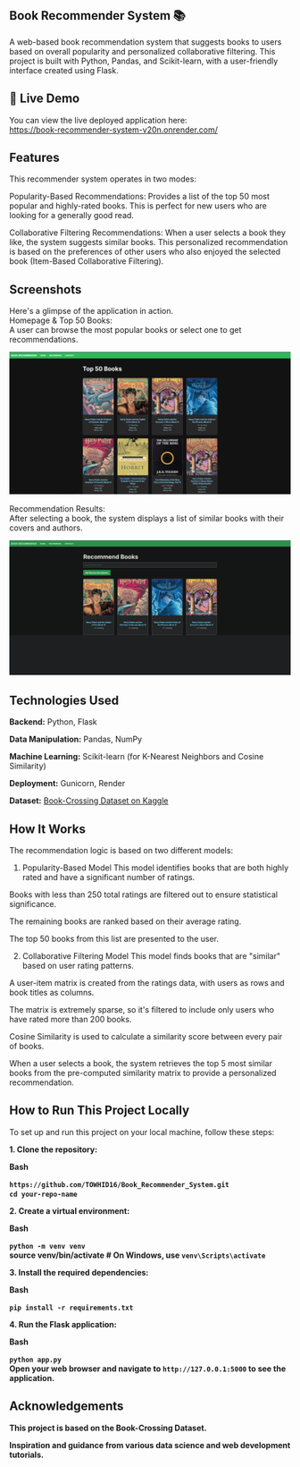 ## Book Recommender System 📚
A web-based book recommendation system that suggests books to users based on overall popularity and personalized collaborative filtering. This project is built with Python, Pandas, and Scikit-learn, with a user-friendly interface created using Flask.

## 🚀 Live Demo
You can view the live deployed application here: </br>
https://book-recommender-system-v20n.onrender.com/

## Features
This recommender system operates in two modes:

 Popularity-Based Recommendations: Provides a list of the top 50 most popular and highly-rated books. This is perfect for new users who are looking for a generally good read.

 Collaborative Filtering Recommendations: When a user selects a book they like, the system suggests similar books. This personalized recommendation is based on the preferences of other users who also enjoyed the selected book (Item-Based Collaborative Filtering).

## Screenshots
Here's a glimpse of the application in action.</br>
Homepage & Top 50 Books:</br>
A user can browse the most popular books or select one to get recommendations.

![Alt text](https://github.com/TOWHID16/Book_Recommender_System/blob/main/assets/page%201.PNG)

Recommendation Results:</br>
After selecting a book, the system displays a list of similar books with their covers and authors.

![Alt text](https://github.com/TOWHID16/Book_Recommender_System/blob/main/assets/page%202.PNG)

## Technologies Used
<b>Backend:</b> Python, Flask

<b>Data Manipulation:</b> Pandas, NumPy

<b>Machine Learning:</b> Scikit-learn (for K-Nearest Neighbors and Cosine Similarity)

<b>Deployment:</b> Gunicorn, Render

<b>Dataset:</b> [Book-Crossing Dataset on Kaggle](https://www.kaggle.com/datasets/arashnic/book-recommendation-dataset)

## How It Works
The recommendation logic is based on two different models:

1. Popularity-Based Model
This model identifies books that are both highly rated and have a significant number of ratings.

Books with less than 250 total ratings are filtered out to ensure statistical significance.

The remaining books are ranked based on their average rating.

The top 50 books from this list are presented to the user.

2. Collaborative Filtering Model
This model finds books that are "similar" based on user rating patterns.

A user-item matrix is created from the ratings data, with users as rows and book titles as columns.

The matrix is extremely sparse, so it's filtered to include only users who have rated more than 200 books.

Cosine Similarity is used to calculate a similarity score between every pair of books.

When a user selects a book, the system retrieves the top 5 most similar books from the pre-computed similarity matrix to provide a personalized recommendation.

## How to Run This Project Locally
To set up and run this project on your local machine, follow these steps:

<b>1. Clone the repository:</b>

<b>Bash<b>

```https://github.com/TOWHID16/Book_Recommender_System.git``` </br>
```cd your-repo-name``` </br>


<b>2. Create a virtual environment:</b>

<b>Bash</b>

```python -m venv venv``` </br>
source venv/bin/activate  # On Windows, use `venv\Scripts\activate`


<b>3. Install the required dependencies:</b>

<b>Bash</b>

```pip install -r requirements.txt```


<b>4. Run the Flask application:</b>

<b>Bash</b>

```python app.py```</br>
Open your web browser and navigate to ```http://127.0.0.1:5000``` to see the application.

## Acknowledgements
This project is based on the Book-Crossing Dataset.

Inspiration and guidance from various data science and web development tutorials.
